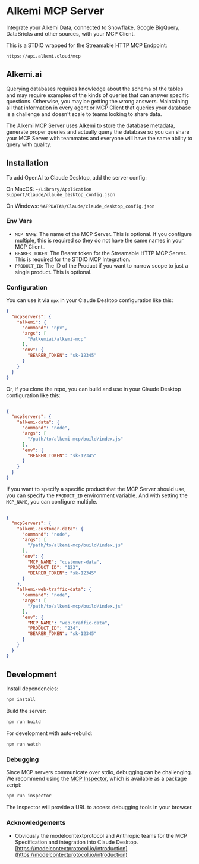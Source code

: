 # Alkemi MCP Server

Integrate your Alkemi Data, connected to Snowflake, Google BigQuery, DataBricks and other sources, with your MCP Client.

This is a STDIO wrapped for the Streamable HTTP MCP Endpoint:

```
https://api.alkemi.cloud/mcp
```

## Alkemi.ai

Querying databases requires knowledge about the schema of the tables and may require examples of the kinds of queries that can answer specific questions. Otherwise, you may be getting the wrong answers. Maintaining all that information in every agent or MCP Client that queries your database is a challenge and doesn't scale to teams looking to share data.

The Alkemi MCP Server uses Alkemi to store the database metadata, generate proper queries and actually query the database so you can share your MCP Server with teammates and everyone will have the same ability to query with quality.


## Installation

To add OpenAI to Claude Desktop, add the server config:

On MacOS: `~/Library/Application Support/Claude/claude_desktop_config.json`

On Windows: `%APPDATA%/Claude/claude_desktop_config.json`

### Env Vars

- `MCP_NAME`: The name of the MCP Server. This is optional. If you configure multiple, this is required so they do not have the same names in your MCP Client..
- `BEARER_TOKEN`: The Bearer token for the Streamable HTTP MCP Server. This is required for the STDIO MCP Integration.
- `PRODUCT_ID`: The ID of the Product if you want to narrow scope to just a single product. This is optional.


### Configuration

You can use it via `npx` in your Claude Desktop configuration like this:

```json
{
  "mcpServers": {
    "alkemi": {
      "command": "npx",
      "args": [
        "@alkemiai/alkemi-mcp"
      ],
      "env": {
        "BEARER_TOKEN": "sk-12345"
      }
    }
  }
}
```


Or, if you clone the repo, you can build and use in your Claude Desktop configuration like this:


```json

{
  "mcpServers": {
    "alkemi-data": {
      "command": "node",
      "args": [
        "/path/to/alkemi-mcp/build/index.js"
      ],
      "env": {
        "BEARER_TOKEN": "sk-12345"
      }
    }
  }
}
```

If you want to specify a specific product that the MCP Server should use, you can specify the `PRODUCT_ID` environment variable. And with setting the `MCP_NAME`, you can configure multiple.


```json

{
  "mcpServers": {
    "alkemi-customer-data": {
      "command": "node",
      "args": [
        "/path/to/alkemi-mcp/build/index.js"
      ],
      "env": {
        "MCP_NAME": "customer-data",
        "PRODUCT_ID": "123",
        "BEARER_TOKEN": "sk-12345"
      }
    },
    "alkemi-web-traffic-data": {
      "command": "node",
      "args": [
        "/path/to/alkemi-mcp/build/index.js"
      ],
      "env": {
        "MCP_NAME": "web-traffic-data",
        "PRODUCT_ID": "234",
        "BEARER_TOKEN": "sk-12345"
      }
    }
  }
}
```

## Development

Install dependencies:
```bash
npm install
```

Build the server:
```bash
npm run build
```

For development with auto-rebuild:
```bash
npm run watch
```

### Debugging

Since MCP servers communicate over stdio, debugging can be challenging. We recommend using the [MCP Inspector](https://github.com/modelcontextprotocol/inspector), which is available as a package script:

```bash
npm run inspector
```

The Inspector will provide a URL to access debugging tools in your browser.

### Acknowledgements

- Obviously the modelcontextprotocol and Anthropic teams for the MCP Specification and integration into Claude Desktop. [https://modelcontextprotocol.io/introduction](https://modelcontextprotocol.io/introduction)
